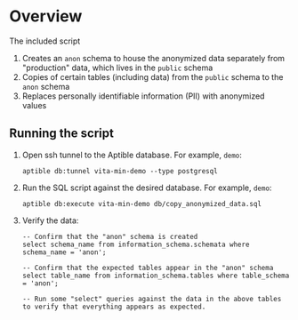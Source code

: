 # Overview
The included script
1. Creates an `anon` schema to house the anonymized data separately from "production"
   data, which lives in the `public` schema
1. Copies of certain tables (including data) from the `public` schema to the `anon` schema
1. Replaces personally identifiable information (PII) with anonymized values

## Running the script
1. Open ssh tunnel to the Aptible database. For example, `demo`:
    ```shell
    aptible db:tunnel vita-min-demo --type postgresql
    ```
1. Run the SQL script against the desired database. For example, `demo`:
    ```shell
    aptible db:execute vita-min-demo db/copy_anonymized_data.sql
    ```
1. Verify the data:
    ```postgresql
    -- Confirm that the "anon" schema is created
    select schema_name from information_schema.schemata where schema_name = 'anon';

    -- Confirm that the expected tables appear in the "anon" schema
    select table_name from information_schema.tables where table_schema = 'anon';

   -- Run some "select" queries against the data in the above tables to verify that everything appears as expected.
    ```